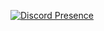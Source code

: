 [![Discord Presence](https://lanyard-profile-readme.vercel.app/api/545636523580850186)](https://discord.com/users/545636523580850186)
